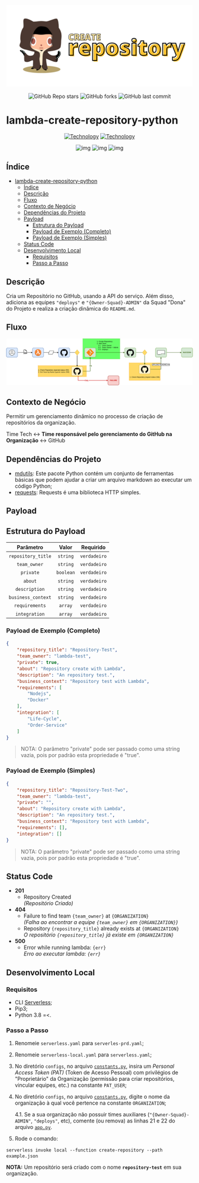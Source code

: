 ![img](https://github.com/padupe/lambda-create-repository-python/blob/main/assets/banner_project.png)
<div align="center">

![GitHub Repo stars](https://img.shields.io/github/stars/padupe/lambda-create-repository-python?color=blue&label=estrelas)
![GitHub forks](https://img.shields.io/github/forks/padupe/lambda-create-repository-python?color=blue&label=garfos)
![GitHub last commit](https://img.shields.io/github/last-commit/padupe/lambda-create-repository-python?color=blue&label=%C3%BAltimo%20commit)

</div>

# lambda-create-repository-python

<div align="center">

[![Technology][python-image]][python-url]
[![Technology][aws-lambda-image]][aws-lambda-url]<br>

![img](https://img.shields.io/badge/python-v3.8-blue)
![img](https://img.shields.io/badge/mdutils-v1.3.1-blue)
![img](https://img.shields.io/badge/requests-v2.25.1-blue)

</div>

[python-url]: https://www.python.org/
[python-image]: https://img.shields.io/badge/python-3670A0?style=for-the-badge&logo=python&logoColor=ffdd54

[aws-lambda-url]: https://aws.amazon.com/pt/lambda/
[aws-lambda-image]: https://img.shields.io/badge/aws.lambda-yellow?style=for-the-badge&logo=amazon&logoColor=black

## Índice
<!--ts-->
* [lambda-create-repository-python](#lambda-create-repository-python)
    * [Índice](#indice)
    * [Descrição](#descricao)
    * [Fluxo](#fluxo)
    * [Contexto de Negócio](#contexto-de-negocio)
    * [Dependências do Projeto](#dependencias-do-projeto)
    * [Payload](#payload)
        * [Estrutura do Payload](#estrutura-do-payload)
        * [Payload de Exemplo (Completo)](#payload-de-exemplo-completo)
        * [Payload de Exemplo (Simples)](#payload-de-exemplo-simples)
    * [Status Code](#status-code)
    * [Desenvolvimento Local](#desenvolvimento-local)
        * [Requisitos](#requisitos)
        * [Passo a Passo](#passo-a-passo)
<!--te-->

## Descrição
Cria um Repositório no GitHub, usando a API do serviço.
Além disso, adiciona as equipes `"deploys"` e `"{Owner-Squad}-ADMIN"` da Squad "Dona" do Projeto e realiza a criação dinâmica do `README.md`.

## Fluxo
![img](https://github.com/padupe/lambda-create-repository-python/blob/main/docs/flow-lambda-create-repository.drawio.png)

## Contexto de Negócio
Permitir um gerenciamento dinâmico no processo de criação de repositórios da organização.<br>

Time Tech <-> **Time responsável pelo gerenciamento do GitHub na Organização** <-> GitHub

## Dependências do Projeto
- [mdutils](https://pypi.org/project/mdutils/ 'mdutils'): Este pacote Python contém um conjunto de ferramentas básicas que podem ajudar a criar um arquivo markdown ao executar um código Python;<br>
- [requests](https://pypi.org/project/requests/ 'requests'): Requests é uma biblioteca HTTP simples.<br>

## Payload

## Estrutura do Payload

<div align="center">

|Parâmetro|Valor|Requirido|
|:---:|:---:|:---:|
|`repository_title`|`string`|`verdadeiro`|
|`team_owner`|`string`|`verdadeiro`|
|`private`|`boolean`|`verdadeiro`|
|`about`|`string`|`verdadeiro`|
|`description`|`string`|`verdadeiro`|
|`business_context`|`string`|`verdadeiro`|
|`requirements`|`array`|`verdadeiro`|
|`integration`|`array`|`verdadeiro`|

</div>

### Payload de Exemplo (Completo)
```json
{
    "repository_title": "Repository-Test",
    "team_owner": "lambda-test",
    "private": true,
    "about": "Repository create with Lambda",
    "description": "An repository test.",
    "business_context": "Repository test with Lambda",
    "requirements": [
        "Nodejs",
        "Docker"
    ],
    "integration": [
        "Life-Cycle",
        "Order-Service"
    ]
}
```
> NOTA: O parâmetro "private" pode ser passado como uma string vazia, pois por padrão esta propriedade é "true".

### Payload de Exemplo (Simples)
```json
{
    "repository_title": "Repository-Test-Two",
    "team_owner": "lambda-test",
    "private": "",
    "about": "Repository create with Lambda",
    "description": "An repository test.",
    "business_context": "Repository test with Lambda",
    "requirements": [],
    "integration": []
}
```
> NOTA: O parâmetro "private" pode ser passado como uma string vazia, pois por padrão esta propriedade é "true".

## Status Code
- **201**
    - Repository Created<br>
    *(Repositório Criado)*
- **404**
    - Failure to find team `{team_owner}` at `{ORGANIZATION}`<br>
    *(Falha ao encontrar a equipe `{team_owner}` em `{ORGANIZATION}`)*
    - Repository `{repository_title}` already exists at `{ORGANIZATION}`<br>
    *O repositório `{repository_title}` já existe em `{ORGANIZATION}`*
- **500**
    - Error while running lambda: `{err}`<br>
    *Erro ao executar lambda: `{err}`*

## Desenvolvimento Local

### Requisitos
- CLI [Serverless](https://www.serverless.com/framework/docs/getting-started);
- Pip3;
- Python 3.8 =<.

### Passo a Passo
1. Renomeie `serverless.yaml` para `serverles-prd.yaml`;

2. Renomeie `serverless-local.yaml` para `serverless.yaml`;

3. No diretório `configs`, no arquivo [`constants.py`](https://github.com/padupe/lambda-create-repository-python/blob/main/configs/constants.py), insira um *Personal Access Token (PAT)* (Token de Acesso Pessoal) com privilégios de "Proprietário" da Organização (permissão para criar repositórios, vincular equipes, etc.) na constante `PAT_USER`;

4. No diretório `configs`, no arquivo [`constants.py`](https://github.com/padupe/lambda-create-repository-python/blob/main/configs/constants.py), digite o nome da organização à qual você pertence na constante `ORGANIZATION`;

    4.1. Se a sua organização não possuir times auxiliares (`"{Owner-Squad}-ADMIN"`, `"deploys"`, etc), comente (ou remova) as linhas 21 e 22 do arquivo [`app.py`](https://github.com/padupe/lambda-create-repository-python/blob/main/app/app.py).

5. Rode o comando:
```
serverless invoke local --function create-repository --path example.json
```

**NOTA:**
Um repositório será criado com o nome **`repository-test`** em sua organização.